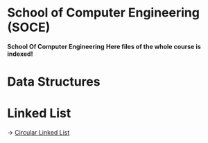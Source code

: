 # School of Computer Engineering (SOCE)
**School Of Computer Engineering**
**Here files of the whole course is indexed!**

# Data Structures

# Linked List

-> [Circular Linked List](https://github.com/adityaxanand/SOCE/blob/main/Data%20Structures/circularLinkedList.c)